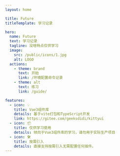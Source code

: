 ```yaml
---
layout: home

title: Future
titleTemplate: 学习记录

hero:
  name: Future
  text: 学习记录
  tagline: 没啥特点仅供学习
  image:
    src: /public/icons/1.jpg
    alt: LOGO
  actions:
    - theme: brand
      text: 开始
      link: /环境配置命令记录
    - theme: alt
      text: 练习
      link: /guide/

features:
  - icon: 💡
    title: Vue3组件库
    details: 基于vite打包和TypeScript开发
    link: https://gitee.com/geeksdidi/kittyui
  - icon: 📦
    title: 仅供学习使用
    details: 倾向于Vue3组件库的学习，请勿用于实际生产项目
  - icon: 🛠️
    title: 按需引入
    details: 直接支持按需引入无需配置任何插件。
---
```



